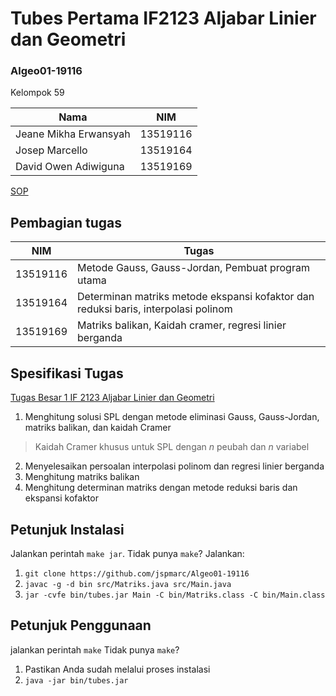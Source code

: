 # Tubes Pertama IF2123 Aljabar Linier dan Geometri
### Algeo01-19116

Kelompok 59

| Nama | NIM |
|------|-----|
| Jeane Mikha Erwansyah | 13519116 |
| Josep Marcello | 13519164 |
| David Owen Adiwiguna | 13519169 |

[SOP](./SOP.md)

## Pembagian tugas

| NIM | Tugas |
|-----|-------|
| 13519116 | Metode Gauss, Gauss-Jordan, Pembuat program utama |
| 13519164 | Determinan matriks metode ekspansi kofaktor dan reduksi baris, interpolasi polinom |
| 13519169 | Matriks balikan, Kaidah cramer, regresi linier berganda |

## Spesifikasi Tugas

[Tugas Besar 1 IF 2123 Aljabar Linier dan  Geometri](http://informatika.stei.itb.ac.id/~rinaldi.munir/AljabarGeometri/2020-2021/Tubes1-Algeo-2020.pdf)

1. Menghitung solusi SPL dengan metode eliminasi Gauss, Gauss-Jordan, matriks
balikan, dan kaidah Cramer
> Kaidah Cramer khusus untuk SPL dengan $n$ peubah dan $n$ variabel
2. Menyelesaikan persoalan interpolasi polinom dan regresi linier berganda
3. Menghitung matriks balikan
4. Menghitung determinan matriks dengan metode reduksi baris dan ekspansi
kofaktor

## Petunjuk Instalasi

Jalankan perintah `make jar`.
Tidak punya `make`?
Jalankan:
1. `git clone https://github.com/jspmarc/Algeo01-19116`
1. `javac -g -d bin src/Matriks.java src/Main.java`
1. `jar -cvfe bin/tubes.jar Main -C bin/Matriks.class -C bin/Main.class`

## Petunjuk Penggunaan

jalankan perintah `make`
Tidak punya `make`?
1. Pastikan Anda sudah melalui proses instalasi
1. `java -jar bin/tubes.jar`
